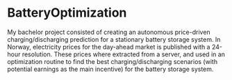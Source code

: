 # BatteryOptimization
My bachelor project consisted of creating an autonomous price-driven charging/discharging prediction for a stationary battery storage system. In Norway, electricity prices for the day-ahead market is published with a 24-hour resolution. These prices where extracted from a server, and used in an optimization routine to find the best charging/discharging scenarios (with potential earnings as the main incentive) for the battery storage system.


